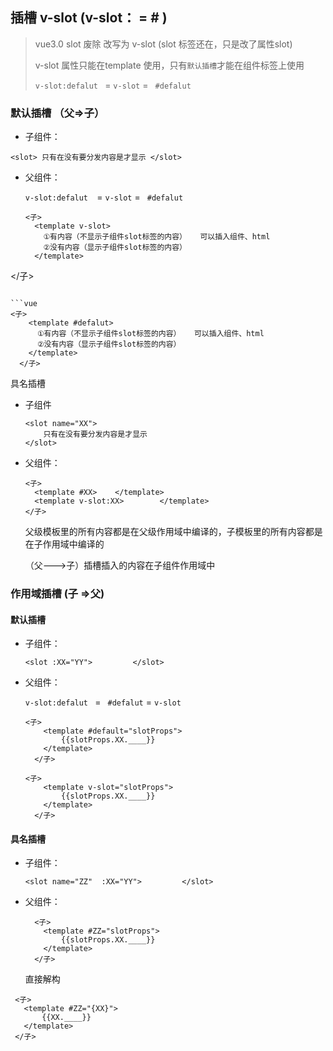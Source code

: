 ##  插槽 v-slot     (v-slot：  =   # )

> vue3.0 slot 废除 改写为 v-slot  (slot 标签还在，只是改了属性slot)
>
> v-slot 属性只能在template 使用，只有`默认插槽`才能在组件标签上使用
>
> `v-slot:defalut ` = `v-slot`    =   ` #defalut`

### 默认插槽 （父=>子）

-  子组件：

  ````vue
  <slot> 只有在没有要分发内容是才显示 </slot>
  ````

- 父组件：

  `v-slot:defalut  `=   `v-slot`  = ` #defalut`  
  
  ```vue
  <子> 
    <template v-slot>  
      ①有内容（不显示子组件slot标签的内容）   可以插入组件、html
      ②没有内容（显示子组件slot标签的内容）
    </template>
</子>
  ```
  
  ```vue
  <子> 
      <template #defalut>  
        ①有内容（不显示子组件slot标签的内容）   可以插入组件、html
        ②没有内容（显示子组件slot标签的内容）
      </template>
    </子>
  ```
  


具名插槽

  - 子组件

    ```vue
    <slot name="XX">  
        只有在没有要分发内容是才显示
    </slot>
    ```

  - 父组件：

    ```vue
    <子>
      <template #XX>    </template>
      <template v-slot:XX>        </template>
    </子>
    ```

    父级模板里的所有内容都是在父级作用域中编译的，子模板里的所有内容都是在子作用域中编译的
    
      （父--->子）插槽插入的内容在子组件作用域中
    
    

  

### 作用域插槽 (子 =>父)

#### 默认插槽

  - 子组件：
  
    ```vue
    <slot :XX="YY">         </slot>
    ```

   - 父组件：

     `v-slot:defalut ` = ` #defalut`  =   `v-slot` 
     
     ```vue
     <子>
         <template #default="slotProps">
             {{slotProps.XX.____}}
         </template>
       </子>
     ```
     
     
     
     ```vue
     <子>
         <template v-slot="slotProps">
             {{slotProps.XX.____}}
         </template>
       </子>
     ```

#### 具名插槽

  - 子组件：
  
    ```vue
    <slot name="ZZ"  :XX="YY">         </slot>
    ```
  
   - 父组件：
  
     ```vue
       <子>
         <template #ZZ="slotProps">
             {{slotProps.XX.____}}
         </template>
       </子>
     ```
      直接解构
   ```vue
    <子>
      <template #ZZ="{XX}">
          {{XX.____}}
      </template>
    </子>
   ```

  













  

  

  

  

  

  

  

​    